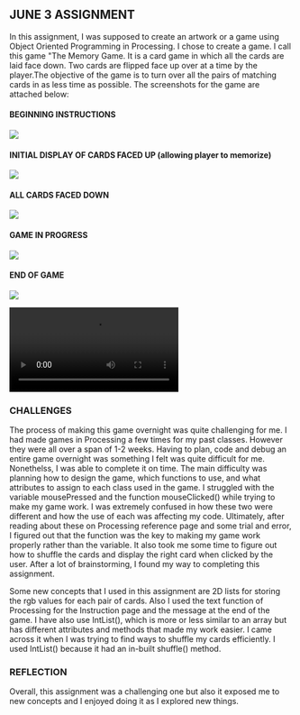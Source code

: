 ## JUNE 3 ASSIGNMENT

In this assignment, I was supposed to create an artwork or a game using Object Oriented Programming in Processing. I chose to create a game. I call this game "The Memory Game. It is a card game in which all the cards are laid face down. Two cards are flipped face up over at a time by the player.The objective of the game is to turn over all the pairs of matching cards in as less time as possible. The screenshots for the game are attached below:

#### BEGINNING INSTRUCTIONS

![](SSJune3_1.png)

#### INITIAL DISPLAY OF CARDS FACED UP (allowing player to memorize)

![](SSJune3__2.png)

#### ALL CARDS FACED DOWN

![](SSJune3_3.png)

#### GAME IN PROGRESS

![](SSJune3_4.png)

#### END OF GAME

![](SSJune3_5.png)

![VIDEO](https://raw.githubusercontent.com/ym1929/Introduction-to-Interactive-Media/master/June3/June3Video-mc.mp4)

### CHALLENGES

The process of making this game overnight was quite challenging for me. I had made games in Processing a few times for my past classes. However they were all over a span of 1-2 weeks. Having to plan, code and debug an entire game overnight was something I felt was quite difficult for me. Nonethelss, I was able to complete it on time. The main difficulty was planning how to design the game, which functions to use, and what attributes to assign to each class used in the game. I struggled with the variable mousePressed and the function mouseClicked() while trying to make my game work. I was extremely confused in how these two were different and how the use of each was affecting my code. Ultimately, after reading about these on Processing reference page and some trial and error, I figured out that the function was the key to making my game work properly rather than the variable. It also took me some time to figure out how to shuffle the cards and display the right card when clicked by the user. After a lot of brainstorming, I found my way to completing this assignment.

Some new concepts that I used in this assignment are 2D lists for storing the rgb values for each pair of cards. Also I used the text function of Processing for the Instruction page and the message at the end of the game. I have also use IntList(), which is more or less similar to an array but has different attributes and methods that made my work easier. I came across it when I was trying to find ways to shuffle my cards efficiently. I used IntList() because it had an in-built shuffle() method.

### REFLECTION

Overall, this assignment was a challenging one but also it exposed me to new concepts and I enjoyed doing it as I explored new things.
